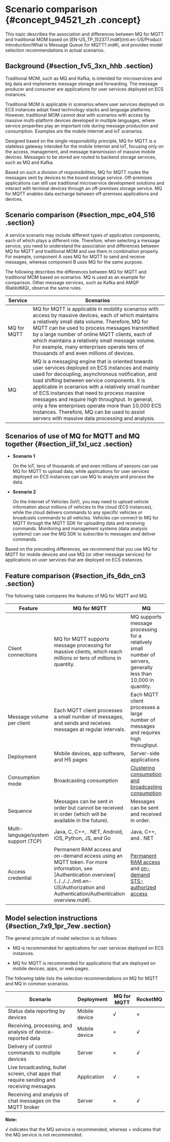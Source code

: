 # Scenario comparison {#concept_94521_zh .concept}

This topic describes the association and differences between MQ for MQTT and traditional MOM based on [EN-US\_TP\_152377.md\#](intl.en-US/Product Introduction/What is Message Queue for MQTT?.md#), and provides model selection recommendations in actual scenarios.

## Background {#section_fv5_3xn_hhb .section}

Traditional MOM, such as MQ and Kafka, is intended for microservices and big data and implements message storage and forwarding. The message producer and consumer are applications for user services deployed on ECS instances.

Traditional MOM is applicable in scenarios where user services deployed on ECS instances adopt fixed technology stacks and language platforms. However, traditional MOM cannot deal with scenarios with access by massive multi-platform devices developed in multiple languages, where service properties play an important role during message production and consumption. Examples are the mobile Internet and IoT scenarios.

Designed based on the single-responsibility principle, MQ for MQTT is a stateless gateway intended for the mobile Internet and IoT, focusing only on the access, management, and message transmission of massive mobile devices. Messages to be stored are routed to backend storage services, such as MQ and Kafka.

Based on such a division of responsibilities, MQ for MQTT routes the messages sent by devices to the bound storage service. Off-premises applications can still use traditional microservice development solutions and interact with terminal devices through an off-premises storage service. MQ for MQTT enables data exchange between off-premises applications and devices.

## Scenario comparison {#section_mpc_e04_516 .section}

A service scenario may include different types of application components, each of which plays a different role. Therefore, when selecting a message service, you need to understand the association and differences between MQ for MQTT and traditional MOM and use them in combination properly. For example, component A uses MQ for MQTT to send and receive messages, whereas component B uses MQ for the same purpose.

The following describes the differences between MQ for MQTT and traditional MOM based on scenarios. MQ is used as an example for comparison. Other message services, such as Kafka and AMQP \(RabbitMQ\), observe the same rules.

|Service|Scenarios|
|-------|---------|
|MQ for MQTT|MQ for MQTT is applicable in mobility scenarios with access by massive devices, each of which maintains a relatively small data volume. Therefore, MQ for MQTT can be used to process messages transmitted by a large number of online MQTT clients, each of which maintains a relatively small message volume. For example, many enterprises operate tens of thousands of and even millions of devices.|
|MQ|MQ is a messaging engine that is oriented towards user services deployed on ECS instances and mainly used for decoupling, asynchronous notification, and load shifting between service components. It is applicable in scenarios with a relatively small number of ECS instances that need to process massive messages and require high throughput. In general, only a few enterprises operate more than 10,000 ECS instances. Therefore, MQ can be used to assist servers with massive data processing and analysis.|

## Scenarios of use of MQ for MQTT and MQ together {#section_iif_1xl_ucz .section}

-   **Scenario 1**

    On the IoT, tens of thousands of and even millions of sensors can use MQ for MQTT to upload data, while applications for user services deployed on ECS instances can use MQ to analyze and process the data.

-   **Scenario 2**

    On the Internet of Vehicles \(IoV\), you may need to upload vehicle information about millions of vehicles to the cloud \(ECS instances\), while the cloud delivers commands to any specific vehicles or broadcasts commands to all vehicles. Vehicles can connect to MQ for MQTT through the MQTT SDK for uploading data and receiving commands. Monitoring and management systems \(data analysis systems\) can use the MQ SDK to subscribe to messages and deliver commands.


Based on the preceding differences, we recommend that you use MQ for MQTT for mobile devices and use MQ \(or other message services\) for applications on user services that are deployed on ECS instances.

## Feature comparison {#section_ifs_6dn_cn3 .section}

The following table compares the features of MQ for MQTT and MQ.

|Feature|MQ for MQTT|MQ|
|-------|-----------|--|
|Client connections|MQ for MQTT supports message processing for massive clients, which reach millions or tens of millions in quantity.|MQ supports message processing for a relatively small number of servers, generally less than 10,000 in quantity.|
|Message volume per client|Each MQTT client processes a small number of messages, and sends and receives messages at regular intervals.|Each MQTT client processes a large number of messages and requires high throughput.|
|Deployment|Mobile devices, app software, and H5 pages|Server-side applications|
|Consumption mode|Broadcasting consumption|[Clustering consumption and broadcasting consumption](https://help.aliyun.com/document_detail/43163.html?spm=a2c4g.11174283.6.658.7369449cI7gOfB)|
|Sequence|Messages can be sent in order but cannot be received in order \(which will be available in the future\).|Messages can be sent and received in order.|
|Multi-language/system support \(TCP\)|Java, C, C++, . NET, Android, iOS, Python, JS, and Go|Java, C++, and . NET|
|Access credential|Permanent RAM access and on-demand access using an MQTT token. For more information, see [Authentication overview](../../../../intl.en-US/Authorization and Authentication/Authentication overview.md#).|[Permanent RAM access](https://help.aliyun.com/document_detail/61382.html?spm=a2c4g.11186623.6.637.2d0f313c48Je3R) and [on-demand STS-authorized access](https://help.aliyun.com/document_detail/93844.html?spm=a2c4g.11186623.6.638.8dcc7d46McdPx5)|

## Model selection instructions {#section_7x9_1pr_7ew .section}

The general principle of model selection is as follows:

-   MQ is recommended for applications for user services deployed on ECS instances.

-   MQ for MQTT is recommended for applications that are deployed on mobile devices, apps, or web pages.


The following table lists the selection recommendations on MQ for MQTT and MQ in common scenarios.

|Scenario|Deployment|MQ for MQTT|RocketMQ|
|--------|----------|-----------|--------|
|Status data reporting by devices|Mobile device|√|×|
|Receiving, processing, and analysis of device-reported data|Mobile device|×|√|
|Delivery of control commands to multiple devices|Server|×|√|
|Live broadcasting, bullet screen, chat apps that require sending and receiving messages|Application|√|×|
|Receiving and analysis of chat messages on the MQTT broker|Server|×|√|

**Note:** 

√ indicates that the MQ service is recommended, whereas × indicates that the MQ service is not recommended.


